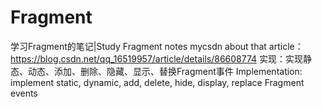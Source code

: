 # Fragment
学习Fragment的笔记|Study Fragment notes
mycsdn about that article：https://blog.csdn.net/qq_16519957/article/details/86608774
实现：实现静态、动态、添加、删除、隐藏、显示、替换Fragment事件
Implementation: implement static, dynamic, add, delete, hide, display, replace Fragment events
